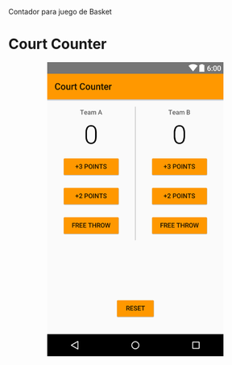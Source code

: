 Contador para juego de Basket
# Court Counter
<p align="center">
  <img src="https://raw.githubusercontent.com/beta3000/Court_Counter/master/app/src/main/res/drawable/layout-2016-09-03-150026.png" width="350"/>
</p>
